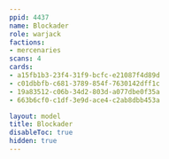 ```yaml
---
ppid: 4437
name: Blockader
role: warjack
factions:
- mercenaries
scans: 4
cards:
- a15fb1b3-23f4-31f9-bcfc-e21087f4d89d
- c01dbbfb-c681-3789-854f-7630142dff1c
- 19a83512-c06b-34d2-803d-a077dbe0f35a
- 663b6cf0-c1df-3e9d-ace4-c2ab8dbb453a

layout: model
title: Blockader
disableToc: true
hidden: true
---
```

